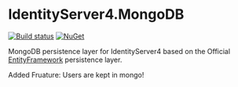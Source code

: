 # IdentityServer4.MongoDB

[![Build status](https://ci.appveyor.com/api/projects/status/v3sy5bjmlfdycjqg?svg=true)](https://ci.appveyor.com/project/diogodamiani/identityserver4-mongodb)
[![NuGet](https://img.shields.io/badge/NuGet-1.0.3-blue.svg)](https://www.nuget.org/packages/IdentityServer4.MongoDB/)

MongoDB persistence layer for IdentityServer4 based on the Official [EntityFramework](https://github.com/IdentityServer/IdentityServer4.EntityFramework) persistence layer.

Added Fruature: Users are kept in mongo!
